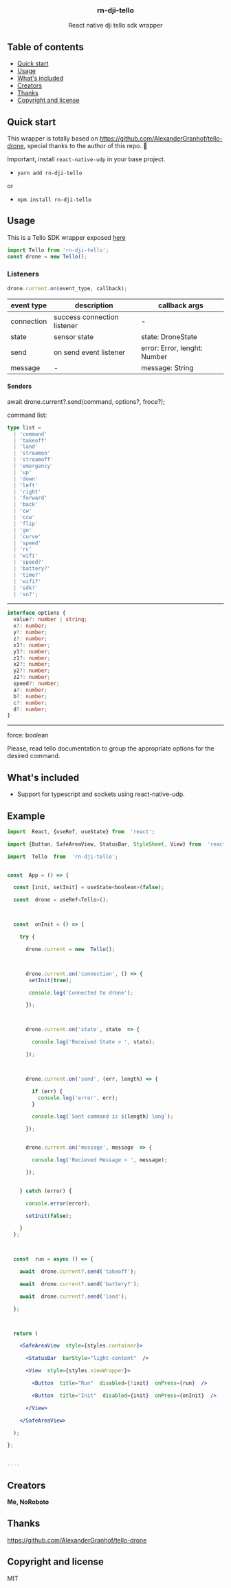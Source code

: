<p align="center">
  <h3 align="center">rn-dji-tello</h3>
  <p align="center">
    React native dji tello sdk wrapper
  </p>
</p>

## Table of contents

- [Quick start](#quick-start)
- [Usage](#usage)
- [What's included](#whats-included)
- [Creators](#creators)
- [Thanks](#thanks)
- [Copyright and license](#copyright-and-license)

## Quick start

This wrapper is totally based on https://github.com/AlexanderGranhof/tello-drone, special thanks to the author of this repo. 🙏

Important, install `react-native-udp` in your base project.

- `yarn add rn-dji-tello`

or

- `npm install rn-dji-tello`

## Usage

This is a Tello SDK wrapper exposed [here](https://dl-cdn.ryzerobotics.com/downloads/Tello/Tello%20SDK%202.0%20User%20Guide.pdf)

```jsx
import Tello from 'rn-dji-tello';
const drone = new Tello();
```

### Listeners

```jsx
drone.current.on(event_type, callback);
```

| event type | description                 | callback args                |
| ---------- | --------------------------- | ---------------------------- |
| connection | success connection listener | -                            |
| state      | sensor state                | state: DroneState            |
| send       | on send event listener      | error: Error, lenght: Number |
| message    | -                           | message: String              |

#### Senders

await drone.current?.send(command, options?, froce?);

command list:

```ts
type list =
  | 'command'
  | 'takeoff'
  | 'land'
  | 'streamon'
  | 'streamoff'
  | 'emergency'
  | 'up'
  | 'down'
  | 'left'
  | 'right'
  | 'forward'
  | 'back'
  | 'cw'
  | 'ccw'
  | 'flip'
  | 'go'
  | 'curve'
  | 'speed'
  | 'rc'
  | 'wifi'
  | 'speed?'
  | 'battery?'
  | 'time?'
  | 'wifi?'
  | 'sdk?'
  | 'sn?';
```

---

```ts
interface options {
  value?: number | string;
  x?: number;
  y?: number;
  z?: number;
  x1?: number;
  y1?: number;
  z1?: number;
  x2?: number;
  y2?: number;
  z2?: number;
  speed?: number;
  a?: number;
  b?: number;
  c?: number;
  d?: number;
}
```

---

force: boolean

Please, read tello documentation to group the appropriate options for the desired command.

## What's included

- Support for typescript and sockets using react-native-udp.

## Example

```jsx
import  React, {useRef, useState} from  'react';

import {Button, SafeAreaView, StatusBar, StyleSheet, View} from  'react-native';

import  Tello  from  'rn-dji-tello';


const  App = () => {

  const [init, setInit] = useState<boolean>(false);

  const  drone = useRef<Tello>();



  const  onInit = () => {

    try {

      drone.current = new  Tello();



      drone.current.on('connection', () => {
       setInit(true);

       console.log('Connected to drone');

      });



      drone.current.on('state', state  => {

        console.log('Received State > ', state);

      });



      drone.current.on('send', (err, length) => {

        if (err) {
          console.log('error', err);
        }

        console.log(`Sent command is ${length} long`);

      });


      drone.current.on('message', message  => {

        console.log('Recieved Message > ', message);

      });


    } catch (error) {

      console.error(error);

      setInit(false);

    }
  };



  const  run = async () => {

    await  drone.current?.send('takeoff');

    await  drone.current?.send('battery?');

    await  drone.current?.send('land');

  };



  return (

    <SafeAreaView  style={styles.container}>

      <StatusBar  barStyle="light-content"  />

      <View  style={styles.viewWrapper}>

        <Button  title="Run"  disabled={!init}  onPress={run}  />

        <Button  title="Init"  disabled={init}  onPress={onInit}  />

      </View>

    </SafeAreaView>

  );

};


....


```

## Creators

**Me, NoRoboto**

## Thanks

https://github.com/AlexanderGranhof/tello-drone

## Copyright and license

MIT
